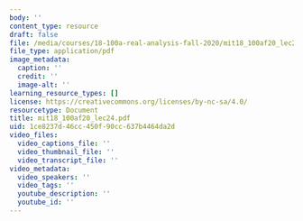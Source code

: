 ```yaml
---
body: ''
content_type: resource
draft: false
file: /media/courses/18-100a-real-analysis-fall-2020/mit18_100af20_lec242.pdf
file_type: application/pdf
image_metadata:
  caption: ''
  credit: ''
  image-alt: ''
learning_resource_types: []
license: https://creativecommons.org/licenses/by-nc-sa/4.0/
resourcetype: Document
title: mit18_100af20_lec24.pdf
uid: 1ce8237d-46cc-450f-90cc-637b4464da2d
video_files:
  video_captions_file: ''
  video_thumbnail_file: ''
  video_transcript_file: ''
video_metadata:
  video_speakers: ''
  video_tags: ''
  youtube_description: ''
  youtube_id: ''
---
```

